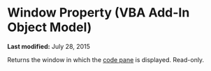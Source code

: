 
# Window Property (VBA Add-In Object Model)

 **Last modified:** July 28, 2015


Returns the window in which the  [code pane](b8bdf64f-5920-1ae9-16d0-b26d09524a30.md) is displayed. Read-only.
